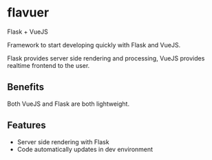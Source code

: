 # flavuer
Flask + VueJS

Framework to start developing quickly with Flask and VueJS.

Flask provides server side rendering and processing, VueJS provides realtime
frontend to the user.

## Benefits

Both VueJS and Flask are both lightweight.

## Features

- Server side rendering with Flask
- Code automatically updates in dev environment
